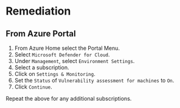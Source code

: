 # Remediation

## From Azure Portal

1. From Azure Home select the Portal Menu.
2. Select `Microsoft Defender for Cloud`.
3. Under `Management`, select `Environment Settings`.
4. Select a subscription.
5. Click on `Settings & Monitoring`.
6. Set the `Status` of `Vulnerability assessment for machines` to `On`.
7. Click `Continue`.

Repeat the above for any additional subscriptions.
